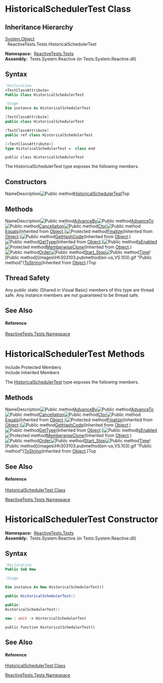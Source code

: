 # HistoricalSchedulerTest Class

## Inheritance Hierarchy

[System.Object](https://msdn.microsoft.com/en-us/library/e5kfa45b)  
  ReactiveTests.Tests.HistoricalSchedulerTest

**Namespace:**  [ReactiveTests.Tests](ReactiveTests.Tests\ReactiveTests.Tests.md)  
**Assembly:**  Tests.System.Reactive (in Tests.System.Reactive.dll)

## Syntax

```vb
'Declaration
<TestClassAttribute> _
Public Class HistoricalSchedulerTest
```

```vb
'Usage
Dim instance As HistoricalSchedulerTest
```

```csharp
[TestClassAttribute]
public class HistoricalSchedulerTest
```

```c++
[TestClassAttribute]
public ref class HistoricalSchedulerTest
```

```fsharp
[<TestClassAttribute>]
type HistoricalSchedulerTest =  class end
```

```jscript
public class HistoricalSchedulerTest
```

The HistoricalSchedulerTest type exposes the following members.

## Constructors

NameDescription![Public method](images\Hh303103.pubmethod(en-us,VS.103).gif "Public method")[HistoricalSchedulerTest](HistoricalSchedulerTest\HistoricalSchedulerTest.md)Top

## Methods

NameDescription![Public method](images\Hh303103.pubmethod(en-us,VS.103).gif "Public method")[AdvanceBy](AdvanceBy\HistoricalSchedulerTest.AdvanceBy.md)![Public method](images\Hh303103.pubmethod(en-us,VS.103).gif "Public method")[AdvanceTo](AdvanceTo\HistoricalSchedulerTest.AdvanceTo.md)![Public method](images\Hh303103.pubmethod(en-us,VS.103).gif "Public method")[Cancellation](Cancellation\HistoricalSchedulerTest.Cancellation.md)![Public method](images\Hh303103.pubmethod(en-us,VS.103).gif "Public method")[Ctor](Ctor\HistoricalSchedulerTest.Ctor.md)![Public method](images\Hh303103.pubmethod(en-us,VS.103).gif "Public method")[Equals](https://msdn.microsoft.com/en-us/library/m:system.object.equals(system.object)(v=VS.103))(Inherited from [Object](https://msdn.microsoft.com/en-us/library/e5kfa45b).)![Protected method](images\Hh303103.protmethod(en-us,VS.103).gif "Protected method")[Finalize](https://msdn.microsoft.com/en-us/library/4k87zsw7)(Inherited from [Object](https://msdn.microsoft.com/en-us/library/e5kfa45b).)![Public method](images\Hh303103.pubmethod(en-us,VS.103).gif "Public method")[GetHashCode](https://msdn.microsoft.com/en-us/library/zdee4b3y)(Inherited from [Object](https://msdn.microsoft.com/en-us/library/e5kfa45b).)![Public method](images\Hh303103.pubmethod(en-us,VS.103).gif "Public method")[GetType](https://msdn.microsoft.com/en-us/library/dfwy45w9)(Inherited from [Object](https://msdn.microsoft.com/en-us/library/e5kfa45b).)![Public method](images\Hh303103.pubmethod(en-us,VS.103).gif "Public method")[IsEnabled](IsEnabled\HistoricalSchedulerTest.IsEnabled.md)![Protected method](images\Hh303103.protmethod(en-us,VS.103).gif "Protected method")[MemberwiseClone](https://msdn.microsoft.com/en-us/library/57ctke0a)(Inherited from [Object](https://msdn.microsoft.com/en-us/library/e5kfa45b).)![Public method](images\Hh303103.pubmethod(en-us,VS.103).gif "Public method")[Order](Order\HistoricalSchedulerTest.Order.md)![Public method](images\Hh303103.pubmethod(en-us,VS.103).gif "Public method")[Start\_Stop](Start\HistoricalSchedulerTest.Start_Stop.md)![Public method](images\Hh303103.pubmethod(en-us,VS.103).gif "Public method")[Time](https://msdn.microsoft.com/en-us/library/m:reactivetests.tests.historicalschedulertest.time(system.int32)(v=VS.103))![Public method](images\Hh303103.pubmethod(en-us,VS.103).gif "Public method")[ToString](https://msdn.microsoft.com/en-us/library/7bxwbwt2)(Inherited from [Object](https://msdn.microsoft.com/en-us/library/e5kfa45b).)Top

## Thread Safety

Any public static (Shared in Visual Basic) members of this type are thread safe. Any instance members are not guaranteed to be thread safe.

## See Also

#### Reference

[ReactiveTests.Tests Namespace](ReactiveTests.Tests\ReactiveTests.Tests.md)









# HistoricalSchedulerTest Methods

Include Protected Members  
Include Inherited Members

The [HistoricalSchedulerTest](HistoricalSchedulerTest\HistoricalSchedulerTest.md) type exposes the following members.

## Methods

NameDescription![Public method](images\Hh303103.pubmethod(en-us,VS.103).gif "Public method")[AdvanceBy](AdvanceBy\HistoricalSchedulerTest.AdvanceBy.md)![Public method](images\Hh303103.pubmethod(en-us,VS.103).gif "Public method")[AdvanceTo](AdvanceTo\HistoricalSchedulerTest.AdvanceTo.md)![Public method](images\Hh303103.pubmethod(en-us,VS.103).gif "Public method")[Cancellation](Cancellation\HistoricalSchedulerTest.Cancellation.md)![Public method](images\Hh303103.pubmethod(en-us,VS.103).gif "Public method")[Ctor](Ctor\HistoricalSchedulerTest.Ctor.md)![Public method](images\Hh303103.pubmethod(en-us,VS.103).gif "Public method")[Equals](https://msdn.microsoft.com/en-us/library/m:system.object.equals(system.object)(v=VS.103))(Inherited from [Object](https://msdn.microsoft.com/en-us/library/e5kfa45b).)![Protected method](images\Hh303103.protmethod(en-us,VS.103).gif "Protected method")[Finalize](https://msdn.microsoft.com/en-us/library/4k87zsw7)(Inherited from [Object](https://msdn.microsoft.com/en-us/library/e5kfa45b).)![Public method](images\Hh303103.pubmethod(en-us,VS.103).gif "Public method")[GetHashCode](https://msdn.microsoft.com/en-us/library/zdee4b3y)(Inherited from [Object](https://msdn.microsoft.com/en-us/library/e5kfa45b).)![Public method](images\Hh303103.pubmethod(en-us,VS.103).gif "Public method")[GetType](https://msdn.microsoft.com/en-us/library/dfwy45w9)(Inherited from [Object](https://msdn.microsoft.com/en-us/library/e5kfa45b).)![Public method](images\Hh303103.pubmethod(en-us,VS.103).gif "Public method")[IsEnabled](IsEnabled\HistoricalSchedulerTest.IsEnabled.md)![Protected method](images\Hh303103.protmethod(en-us,VS.103).gif "Protected method")[MemberwiseClone](https://msdn.microsoft.com/en-us/library/57ctke0a)(Inherited from [Object](https://msdn.microsoft.com/en-us/library/e5kfa45b).)![Public method](images\Hh303103.pubmethod(en-us,VS.103).gif "Public method")[Order](Order\HistoricalSchedulerTest.Order.md)![Public method](images\Hh303103.pubmethod(en-us,VS.103).gif "Public method")[Start\_Stop](Start\HistoricalSchedulerTest.Start_Stop.md)![Public method](images\Hh303103.pubmethod(en-us,VS.103).gif "Public method")[Time](https://msdn.microsoft.com/en-us/library/m:reactivetests.tests.historicalschedulertest.time(system.int32)(v=VS.103))![Public method](images\Hh303103.pubmethod(en-us,VS.103).gif "Public method")[ToString](https://msdn.microsoft.com/en-us/library/7bxwbwt2)(Inherited from [Object](https://msdn.microsoft.com/en-us/library/e5kfa45b).)Top

## See Also

#### Reference

[HistoricalSchedulerTest Class](HistoricalSchedulerTest\HistoricalSchedulerTest.md)

[ReactiveTests.Tests Namespace](ReactiveTests.Tests\ReactiveTests.Tests.md)





# HistoricalSchedulerTest Constructor

**Namespace:**  [ReactiveTests.Tests](ReactiveTests.Tests\ReactiveTests.Tests.md)  
**Assembly:**  Tests.System.Reactive (in Tests.System.Reactive.dll)

## Syntax

```vb
'Declaration
Public Sub New
```

```vb
'Usage

Dim instance As New HistoricalSchedulerTest()
```

```csharp
public HistoricalSchedulerTest()
```

```c++
public:
HistoricalSchedulerTest()
```

```fsharp
new : unit -> HistoricalSchedulerTest
```

```jscript
public function HistoricalSchedulerTest()
```

## See Also

#### Reference

[HistoricalSchedulerTest Class](HistoricalSchedulerTest\HistoricalSchedulerTest.md)

[ReactiveTests.Tests Namespace](ReactiveTests.Tests\ReactiveTests.Tests.md)




